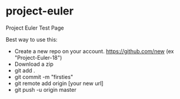 project-euler
=============

Project Euler Test Page

Best way to use this:
-   Create a new repo on your account. https://github.com/new (ex "Project-Euler-18")
-   Download a zip
-   git add .
-   git commit -m "firsties"
-   git remote add origin [your new url]
-   git push -u origin master
